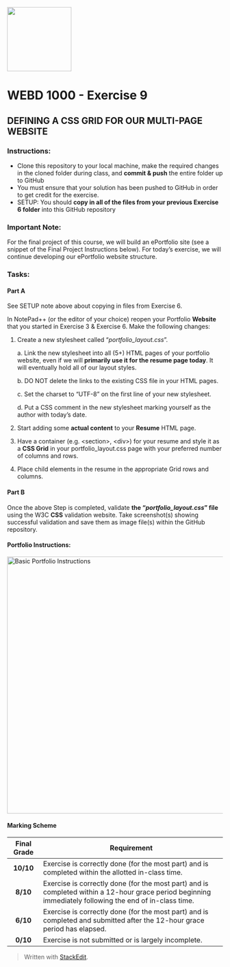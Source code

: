 
  <img width="150px" src="https://www.nscc.ca/img/aboutnscc/visual-identity-guidelines/artwork/nscc-jpeg.jpg" >  
  

# WEBD 1000 - Exercise 9 

##  DEFINING A CSS GRID FOR OUR MULTI-PAGE WEBSITE
 
### Instructions:  

- Clone this repository to your local machine, make the required changes in the cloned folder during class, and **commit & push** the entire folder up to GitHub 
- You must ensure that your solution has been pushed to GitHub in order to get credit for the exercise.  
- SETUP: You should **copy in all of the files from your previous Exercise 6 folder** into this GitHub repository

### Important Note:

For the final project of this course, we will build an ePortfolio site (see a snippet of the Final Project Instructions below). For today’s exercise, we will continue developing our ePortfolio website structure.

### Tasks:  

#### Part A
See SETUP note above about copying in files from Exercise 6.

In NotePad++ (or the editor of your choice) reopen your Portfolio **Website** that you started in Exercise 3 & Exercise 6. Make the following changes:

 1. Create a new stylesheet called “_portfolio_layout.css_”.

	a. Link the new stylesheet into all (5+) HTML pages of your portfolio website, even if we will **primarily use it for the resume page today**. It will eventually hold all of our layout styles.

	b. DO NOT delete the links to the existing CSS file in your HTML pages.

	c. Set the charset to “UTF-8” on the first line of your new stylesheet.

	d. Put a CSS comment in the new stylesheet marking yourself as the author with today’s date.

2. Start adding some **actual content** to your **Resume** HTML page.
3. Have a container (e.g. &lt;section&gt;, &lt;div&gt;) for your resume and style it as a **CSS Grid** in your portfolio_layout.css page with your preferred number of columns and rows.
4. Place child elements in the resume in the appropriate Grid rows and columns.
 
#### Part B
Once the above Step is completed, validate **the “_portfolio_layout.css_” file** using the W3C **CSS** validation website. Take screenshot(s) showing successful validation and save them as image file(s) within the GitHub repository.

#### Portfolio Instructions:

 <img width="600px" src="https://webd1000.netlify.app/basic-portfolio-instructions.png" alt="Basic Portfolio Instructions">

#### Marking Scheme  

Final Grade | Requirement  
:---: | ---  
|**10/10**  | Exercise is correctly done (for the most part) and is completed within the allotted in-class time.  
|**8/10**  | Exercise is correctly done (for the most part) and is completed within a 12-hour grace period beginning immediately following the end of in-class time.  
|**6/10**  | Exercise is correctly done (for the most part) and is completed and submitted after the 12-hour grace period has elapsed.   
|**0/10**  | Exercise is not submitted or is largely incomplete.  
  

> Written with [StackEdit](https://stackedit.io/).  
